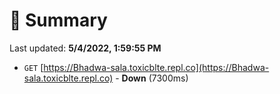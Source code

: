# 📖 Summary
Last updated: **5/4/2022, 1:59:55 PM**

- `GET` [https://Bhadwa-sala.toxicblte.repl.co](https://Bhadwa-sala.toxicblte.repl.co) - **Down** (7300ms)

